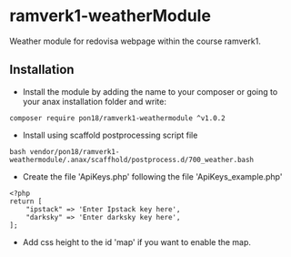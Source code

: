 # ramverk1-weatherModule
 Weather module for redovisa webpage within the course ramverk1.

 ## Installation
 * Install the module by adding the name to your composer or going to your anax installation folder and write:
 ```
 composer require pon18/ramverk1-weathermodule ^v1.0.2
 ```

* Install using scaffold postprocessing script file
```
bash vendor/pon18/ramverk1-weathermodule/.anax/scaffhold/postprocess.d/700_weather.bash
```
* Create the file 'ApiKeys.php' following the file 'ApiKeys_example.php'
```
<?php
return [
    "ipstack" => 'Enter Ipstack key here',
    "darksky" => 'Enter darksky key here',
];
```

* Add css height to the id 'map' if you want to enable the map.
